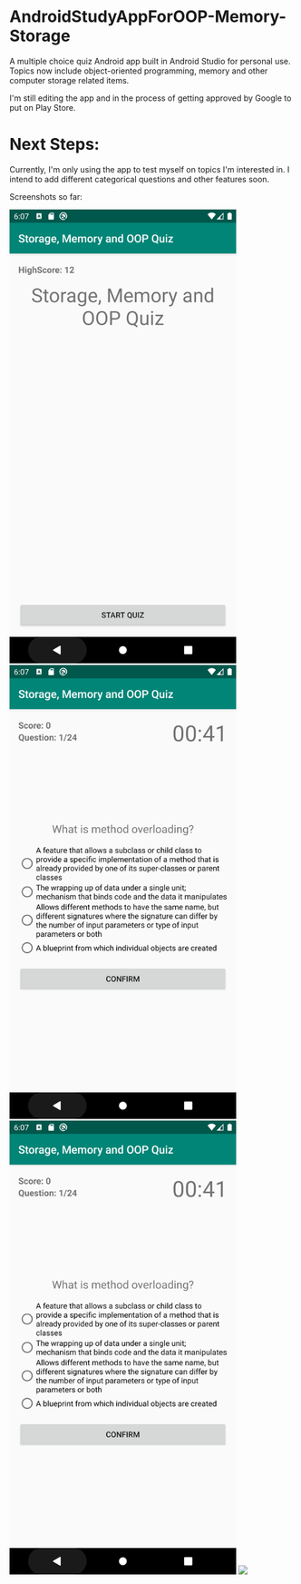 # AndroidStudyAppForOOP-Memory-Storage
A multiple choice quiz Android app built in Android Studio for personal use. Topics now include object-oriented programming, memory and other computer storage related items.

I'm still editing the app and in the process of getting approved by Google to put on Play Store.

# Next Steps:
Currently, I'm only using the app to test myself on topics I'm interested in. I intend to add different categorical questions and other features soon.

Screenshots so far:

<img src="https://github.com/theoctopusride/AndroidStudyAppForOOP-Memory-Storage/blob/master/screenshots/Screenshot_1579561624.png" width="400">

<img src="https://github.com/theoctopusride/AndroidStudyAppForOOP-Memory-Storage/blob/master/screenshots/Screenshot_1579561644.png" width="400">

<img src="https://github.com/theoctopusride/AndroidStudyAppForOOP-Memory-Storage/blob/master/screenshots/Screenshot_1579561644.png" width="400">

<img src="https://github.com/theoctopusride/AndroidStudyAppForOOP-Memory-Storage/blob/master/sreenshots/Screenshot_1579561851.png" width="400">


